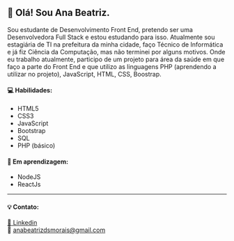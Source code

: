 <h2>👋 Olá! Sou Ana Beatriz.</h2>

<p>Sou estudante de Desenvolvimento Front End, pretendo ser uma Desenvolvedora Full Stack e estou estudando para isso. 
  Atualmente sou estagiária de TI na prefeitura da minha cidade, faço Técnico de Informática e 
  já fiz Ciência da Computação, mas não terminei por alguns motivos. 
  Onde eu trabalho atualmente, participo de um projeto para área da saúde em que faço a parte do Front End e que utilizo as linguagens PHP (aprendendo a utilizar no projeto), JavaScript, HTML, CSS, Boostrap.
</p>

<h4>💻 Habilidades:</h4>
<ul>
  <li>HTML5</li>
  <li>CSS3</li>
  <li>JavaScript</li>
  <li>Bootstrap</li>
  <li>SQL</li>
  <li>PHP (básico)</li>
</ul>

<h4>📝 Em aprendizagem:</h4>
<ul>
  <li>NodeJS</li>
  <li>ReactJs</li>
</ul>

<hr>

<h4>💡 Contato:</h4>

<a href="https://www.linkedin.com/in/anabeatrizdsm/">🔗 Linkedin</a><br>
<span>📧 anabeatrizdsmorais@gmail.com</span>
